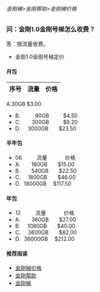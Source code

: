 ###### 金刚梯>金刚帮助>金刚梯价格
### 问：金刚1.0金刚号梯怎么收费？

答：按流量收费。

- 金刚1.0金刚号梯定价



#### 月包

| 序号 |流量 |价格 | 
| ----------- | ----------- |  ----------- |
A.30GB $3.00
- B.<font color="White">AAAA</font>90GB<font color="White"> AAA </font>$4.50
- C.<font color="White">AAA</font>300GB<font color="White"> AAA </font>$9.20
- D.<font color="White">AA</font>3000GB<font color="White"> AA </font>$23.50


#### 半年包
- 06<font color="White">AAAA</font>流量<font color="White"> AAAA </font>价格
- A.<font color="White">AAA</font>180GB<font color="White"> AA </font>$15.00
- B.<font color="White">AAA</font>540GB<font color="White"> AA </font>$22.50 
- C.<font color="White">AA</font>1800GB<font color="White"> AA </font>$46.00
- D.<font color="White">A</font>18000GB<font color="White"> A </font>$117.50


#### 年包
- 12<font color="White">AAAA</font>流量<font color="White"> AAAA </font>价格
- A.<font color="White">AAA</font>360GB<font color="White"> AA </font>$27.00
- B.<font color="White">AA</font>1080GB<font color="White"> AA </font>$40.00 
- C.<font color="White">AA</font>3600GB<font color="White"> AA </font>$82.00
- D.<font color="White">A</font>36000GB<font color="White"> A </font>$212.00



#### 推荐阅读

- [金刚梯价格](https://a2zitpro.github.io/web/list_kkprice)
- [金刚帮助](https://a2zitpro.github.io/web/list_helpkkvpn)
- [金刚梯](https://a2zitpro.github.io/web/dlb)
